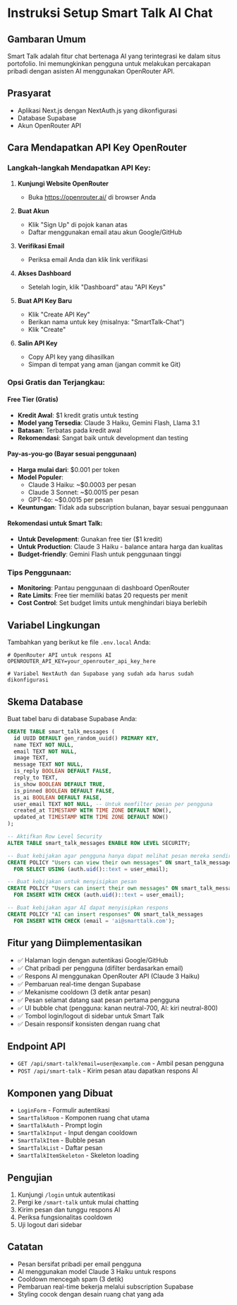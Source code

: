 # Instruksi Setup Smart Talk AI Chat

## Gambaran Umum
Smart Talk adalah fitur chat bertenaga AI yang terintegrasi ke dalam situs portofolio. Ini memungkinkan pengguna untuk melakukan percakapan pribadi dengan asisten AI menggunakan OpenRouter API.

## Prasyarat
- Aplikasi Next.js dengan NextAuth.js yang dikonfigurasi
- Database Supabase
- Akun OpenRouter API

## Cara Mendapatkan API Key OpenRouter

### Langkah-langkah Mendapatkan API Key:

1. **Kunjungi Website OpenRouter**
   - Buka https://openrouter.ai/ di browser Anda

2. **Buat Akun**
   - Klik "Sign Up" di pojok kanan atas
   - Daftar menggunakan email atau akun Google/GitHub

3. **Verifikasi Email**
   - Periksa email Anda dan klik link verifikasi

4. **Akses Dashboard**
   - Setelah login, klik "Dashboard" atau "API Keys"

5. **Buat API Key Baru**
   - Klik "Create API Key"
   - Berikan nama untuk key (misalnya: "SmartTalk-Chat")
   - Klik "Create"

6. **Salin API Key**
   - Copy API key yang dihasilkan
   - Simpan di tempat yang aman (jangan commit ke Git)

### Opsi Gratis dan Terjangkau:

#### **Free Tier (Gratis)**
- **Kredit Awal**: $1 kredit gratis untuk testing
- **Model yang Tersedia**: Claude 3 Haiku, Gemini Flash, Llama 3.1
- **Batasan**: Terbatas pada kredit awal
- **Rekomendasi**: Sangat baik untuk development dan testing

#### **Pay-as-you-go (Bayar sesuai penggunaan)**
- **Harga mulai dari**: $0.001 per token
- **Model Populer**:
  - Claude 3 Haiku: ~$0.0003 per pesan
  - Claude 3 Sonnet: ~$0.0015 per pesan
  - GPT-4o: ~$0.0015 per pesan
- **Keuntungan**: Tidak ada subscription bulanan, bayar sesuai penggunaan

#### **Rekomendasi untuk Smart Talk**:
- **Untuk Development**: Gunakan free tier ($1 kredit)
- **Untuk Production**: Claude 3 Haiku - balance antara harga dan kualitas
- **Budget-friendly**: Gemini Flash untuk penggunaan tinggi

### Tips Penggunaan:
- **Monitoring**: Pantau penggunaan di dashboard OpenRouter
- **Rate Limits**: Free tier memiliki batas 20 requests per menit
- **Cost Control**: Set budget limits untuk menghindari biaya berlebih

## Variabel Lingkungan
Tambahkan yang berikut ke file `.env.local` Anda:

```env
# OpenRouter API untuk respons AI
OPENROUTER_API_KEY=your_openrouter_api_key_here

# Variabel NextAuth dan Supabase yang sudah ada harus sudah dikonfigurasi
```

## Skema Database
Buat tabel baru di database Supabase Anda:

```sql
CREATE TABLE smart_talk_messages (
  id UUID DEFAULT gen_random_uuid() PRIMARY KEY,
  name TEXT NOT NULL,
  email TEXT NOT NULL,
  image TEXT,
  message TEXT NOT NULL,
  is_reply BOOLEAN DEFAULT FALSE,
  reply_to TEXT,
  is_show BOOLEAN DEFAULT TRUE,
  is_pinned BOOLEAN DEFAULT FALSE,
  is_ai BOOLEAN DEFAULT FALSE,
  user_email TEXT NOT NULL, -- Untuk memfilter pesan per pengguna
  created_at TIMESTAMP WITH TIME ZONE DEFAULT NOW(),
  updated_at TIMESTAMP WITH TIME ZONE DEFAULT NOW()
);

-- Aktifkan Row Level Security
ALTER TABLE smart_talk_messages ENABLE ROW LEVEL SECURITY;

-- Buat kebijakan agar pengguna hanya dapat melihat pesan mereka sendiri
CREATE POLICY "Users can view their own messages" ON smart_talk_messages
  FOR SELECT USING (auth.uid()::text = user_email);

-- Buat kebijakan untuk menyisipkan pesan
CREATE POLICY "Users can insert their own messages" ON smart_talk_messages
  FOR INSERT WITH CHECK (auth.uid()::text = user_email);

-- Buat kebijakan agar AI dapat menyisipkan respons
CREATE POLICY "AI can insert responses" ON smart_talk_messages
  FOR INSERT WITH CHECK (email = 'ai@smarttalk.com');
```

## Fitur yang Diimplementasikan
- ✅ Halaman login dengan autentikasi Google/GitHub
- ✅ Chat pribadi per pengguna (difilter berdasarkan email)
- ✅ Respons AI menggunakan OpenRouter API (Claude 3 Haiku)
- ✅ Pembaruan real-time dengan Supabase
- ✅ Mekanisme cooldown (3 detik antar pesan)
- ✅ Pesan selamat datang saat pesan pertama pengguna
- ✅ UI bubble chat (pengguna: kanan neutral-700, AI: kiri neutral-800)
- ✅ Tombol login/logout di sidebar untuk Smart Talk
- ✅ Desain responsif konsisten dengan ruang chat

## Endpoint API
- `GET /api/smart-talk?email=user@example.com` - Ambil pesan pengguna
- `POST /api/smart-talk` - Kirim pesan atau dapatkan respons AI

## Komponen yang Dibuat
- `LoginForm` - Formulir autentikasi
- `SmartTalkRoom` - Komponen ruang chat utama
- `SmartTalkAuth` - Prompt login
- `SmartTalkInput` - Input dengan cooldown
- `SmartTalkItem` - Bubble pesan
- `SmartTalkList` - Daftar pesan
- `SmartTalkItemSkeleton` - Skeleton loading

## Pengujian
1. Kunjungi `/login` untuk autentikasi
2. Pergi ke `/smart-talk` untuk mulai chatting
3. Kirim pesan dan tunggu respons AI
4. Periksa fungsionalitas cooldown
5. Uji logout dari sidebar

## Catatan
- Pesan bersifat pribadi per email pengguna
- AI menggunakan model Claude 3 Haiku untuk respons
- Cooldown mencegah spam (3 detik)
- Pembaruan real-time bekerja melalui subscription Supabase
- Styling cocok dengan desain ruang chat yang ada
